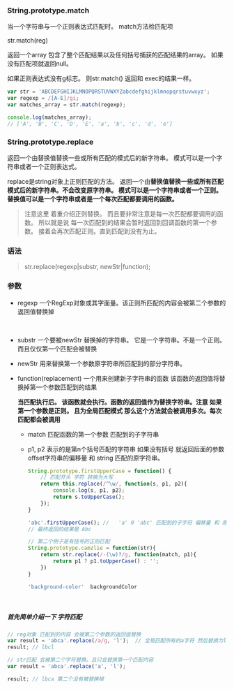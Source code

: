 ### String.prototype.match



当一个字符串与一个正则表达式匹配时。 match方法检匹配项

str.match(reg)

返回一个array 包含了整个匹配结果以及任何括号捕获的匹配结果的array。 如果没有匹配项就返回null。

如果正则表达式没有g标志。 则str.match() 返回和 exec的结果一样。 

```javascript
var str = 'ABCDEFGHIJKLMNOPQRSTUVWXYZabcdefghijklmnopqrstuvwxyz';
var regexp = /[A-E]/gi;
var matches_array = str.match(regexp);

console.log(matches_array);
// ['A', 'B', 'C', 'D', 'E', 'a', 'b', 'c', 'd', 'e']
```







### String.prototype.replace 

返回一个由替换值替换一些或所有匹配的模式后的新字符串。 模式可以是一个字符串或者一个正则表达式。 

replace是string对象上正则匹配的方法。   返回一个由**替换值替换一些或所有匹配模式后的新字符串。不会改变原字符串。 模式可以是一个字符串或者一个正则。 替换值可以是一个字符串或者是一个每次匹配都要调用的函数。**

> 注意这里 着重介绍正则替换。  而且要非常注意是每一次匹配都要调用的函数。 所以就是说 每一次匹配到的结果会暂时返回到回调函数的第一个参数。 接着会再次匹配正则。直到匹配到没有为止。



### 语法

> str.replace(regexp|substr, newStr|function);



### 参数

- regexp 一个RegExp对象或其字面量。该正则所匹配的内容会被第二个参数的返回值替换掉

  ​

- substr 一个要被newStr 替换掉的字符串。 它是一个字符串。不是一个正则。 而且仅仅第一个匹配会被替换


- newStr 用来替换第一个参数原字符串所匹配到的部分字符串。 


- function(replacement) 一个用来创建新子字符串的函数 该函数的返回值将替换掉第一个参数匹配到的结果

  **当匹配执行后。 该函数就会执行。函数的返回值作为替换字符串。注意 如果第一个参数是正则。 且为全局匹配模式 那么这个方法就会被调用多次。每次匹配都会被调用**

  - match 匹配函数的第一个参数 匹配到的子字符串 

  - p1, p2  表示的是第n个括号匹配的字符串 如果没有括号 就返回后面的参数 offset字符串的偏移量 和 string 匹配的原字符串。

    ```javascript
    String.prototype.firstUpperCase = function() {
        // 匹配开头 字符 转换为大写
      	return this.replace(/^\w/, function(s, p1, p2){
          	console.log(s, p1, p2);
            return s.toUpperCase();
        });
    }

    'abc'.firstUpperCase(); //   'a' 0 'abc' 匹配到的子字符 偏移量 和 原字符
    // 最终返回的结果是 Abc

    // 第二个例子是有括号的正则匹配
    String.prototype.camzlie = function(str){
        return str.replace(/-(\w)?/g, function(match, p1){
            return p1 ? p1.toUpperCase() : '';
        })
    }

    'background-color'  backgroundColor
    ```

    ​

##### 首先简单介绍一下 字符匹配

```javascript
// reg对象 匹配到的内容 会被第二个参数的返回值替换
var result = 'abca'.replace(/a/g, 'l');  // 全局匹配所有的a字符 然后替换为l
result; // lbcl

// str匹配 会被第二个字符替换。且只会替换第一个匹配内容
var result = 'abca'.replace('a', 'l');

result; // lbca 第二个没有被替换掉

```



